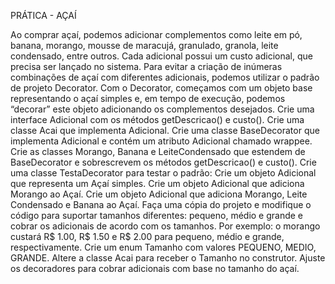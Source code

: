 PRÁTICA - AÇAÍ

Ao comprar açaí, podemos adicionar complementos como leite em pó, banana, morango, mousse de maracujá, granulado, granola, leite condensado, entre outros. Cada adicional possui um custo adicional, que precisa ser lançado no sistema. Para evitar a criação de inúmeras combinações de açaí com diferentes adicionais, podemos utilizar o padrão de projeto Decorator.
Com o Decorator, começamos com um objeto base representando o açaí simples e, em tempo de execução, podemos “decorar” este objeto adicionando os complementos desejados.
Crie uma interface Adicional com os métodos getDescricao() e custo().
Crie uma classe Acai que implementa Adicional.
Crie uma classe BaseDecorator que implementa Adicional e contém um atributo Adicional chamado wrappee.
Crie as classes Morango, Banana e LeiteCondensado que estendem de BaseDecorator e sobrescrevem os métodos getDescricao() e custo().
Crie uma classe TestaDecorator para testar o padrão:
Crie um objeto Adicional que representa um Açaí simples.
Crie um objeto Adicional que adiciona Morango ao Açaí.
Crie um objeto Adicional que adiciona Morango, Leite Condensado e Banana ao Açaí.
Faça uma cópia do projeto e modifique o código para suportar tamanhos diferentes: pequeno, médio e grande e cobrar os adicionais de acordo com os tamanhos. Por exemplo: o morango custará R$ 1.00, R$ 1.50 e R$ 2.00 para pequeno, médio e grande, respectivamente.
Crie um enum Tamanho com valores PEQUENO, MEDIO, GRANDE.
Altere a classe Acai para receber o Tamanho no construtor.
Ajuste os decoradores para cobrar adicionais com base no tamanho do açaí.
